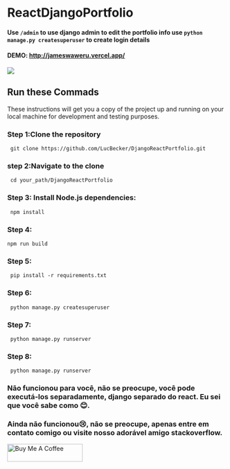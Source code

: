 # ReactDjangoPortfolio

####  Use `` /admin `` to use django admin to edit the portfolio info use   ` python manage.py createsuperuser `  to create login details
#### DEMO: http://jameswaweru.vercel.app/

<kbd><img src="https://drive.google.com/uc?id=19fHCBzwyyzbHSfNPuFLuFDmLhgwsCe6-"  /></kbd>

## Run these Commads

 These instructions will get you a copy of the project up and running on your local machine for development and testing purposes.
### Step 1:Clone the repository
     git clone https://github.com/LucBecker/DjangoReactPortfolio.git
### step 2:Navigate to the clone 
     cd your_path/DjangoReactPortfolio
### Step 3: Install Node.js dependencies:
     npm install    
### Step 4:
    npm run build
### Step 5:
     pip install -r requirements.txt
### Step 6:
     python manage.py createsuperuser
### Step 7:
     python manage.py runserver
### Step 8:
     python manage.py runserver

     
### Não funcionou para você, não se preocupe, você pode executá-los separadamente, django separado do react. Eu sei que você sabe como 😊. 
### Ainda não funcionou😢, não se preocupe, apenas entre em contato comigo ou visite nosso adorável amigo stackoverflow. 


<a href="https://www.buymeacoffee.com/jameswaweru" target="_blank"><img src="https://cdn.buymeacoffee.com/buttons/default-orange.png" alt="Buy Me A Coffee" height="41" width="174"></a>